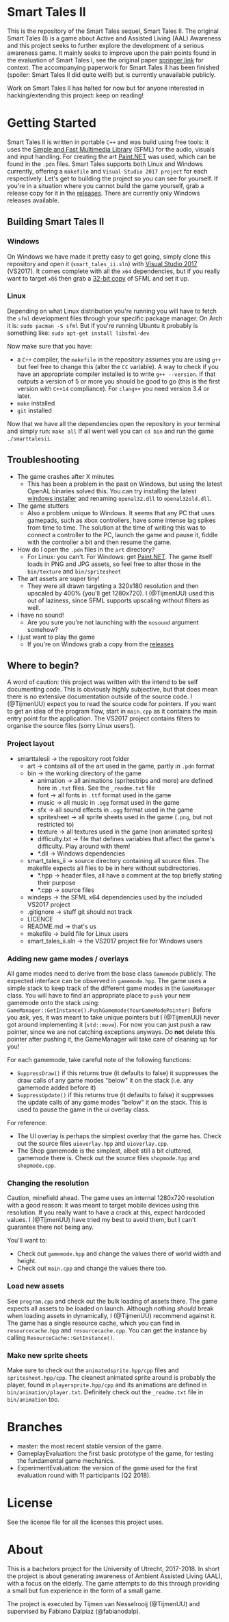 # Smart Tales II
This is the repository of the Smart Tales sequel, Smart Tales II. The original Smart Tales (I) is a game about Active and Assisted Living (AAL) Awareness and this project seeks to further explore the development of a serious awareness game. It mainly seeks to improve upon the pain points found in the evaluation of Smart Tales I, see the original paper [springer link](https://link.springer.com/content/pdf/10.1007/978-3-319-26005-1_13.pdf) for context. The accompanying paperwork for Smart Tales II has been finished (spoiler: Smart Tales II did quite well!) but is currently unavailable publicly.

Work on Smart Tales II has halted for now but for anyone interested in hacking/extending this project: keep on reading!

# Getting Started
Smart Tales II is written in portable `C++` and was build using free tools: it uses the [Simple and Fast Multimedia Library](https://www.sfml-dev.org/index.php) (SFML) for the audio, visuals and input handling. For creating the art [Paint.NET](https://www.getpaint.net/) was used, which can be found in the `.pdn` files. Smart Tales supports both Linux and Windows currently, offering a `makefile` and `Visual Studio 2017 project` for each respectively. Let's get to building the project so you can see for yourself. If you're in a situation where you cannot build the game yourself, grab a release copy for it in the [releases](https://github.com/TijmenUU/smarttalesii/releases). There are currently only Windows releases available.

## Building Smart Tales II
### Windows
On Windows we have made it pretty easy to get going, simply clone this repository and open it (`smart_tales_ii.sln`) with [Visual Studio 2017](https://visualstudio.microsoft.com/downloads/) (VS2017). It comes complete with all the `x64` dependencies, but if you really want to target `x86` then grab a [32-bit copy](https://www.sfml-dev.org/download/sfml/2.5.0/) of SFML and set it up.

### Linux
Depending on what Linux distribution you're running you will have to fetch the `sfml` development files through your specific package manager. On Arch it is:
`sudo pacman -S sfml`
But if you're running Ubuntu it probably is something like:
`sudo apt-get install libsfml-dev`

Now make sure that you have:
- a `C++` compiler, the `makefile` in the repository assumes you are using `g++` but feel free to change this (alter the `CC` variable). A way to check if you have an appropriate compiler installed is to write `g++ --version`. If that outputs a version of 5 or more you should be good to go (this is the first version with `C++14` compliance). For `clang++` you need version 3.4 or later.
- `make` installed
- `git` installed

Now that we have all the dependencies open the repository in your terminal and simply run:
`make all`
If all went well you can `cd bin` and run the game `./smarttalesii`.

## Troubleshooting
- The game crashes after X minutes
   - This has been a problem in the past on Windows, but using the latest OpenAL binaries solved this. You can try installing the latest [windows installer](https://www.openal.org/downloads/) and renaming `openal32.dll` to `openal32old.dll`.
- The game stutters
   - Also a problem unique to Windows. It seems that any PC that uses gamepads, such as xbox controllers, have some intense lag spikes from time to time. The solution at the time of writing this was to connect a controller to the PC, launch the game and pause it, fiddle with the controller a bit and then resume the game.
- How do I open the `.pdn` files in the `art` directory?
   - For Linux: you can't. For Windows: get [Paint.NET](https://www.getpaint.net/). The game itself loads in PNG and JPG assets, so feel free to alter those in the `bin/texture` and `bin/spritesheet`
- The art assets are super tiny!
   - They were all drawn targeting a 320x180 resolution and then upscaled by 400% (you'll get 1280x720). I (@TijmenUU) used this out of laziness, since SFML supports upscaling without filters as well.
- I have no sound!
   - Are you sure you're not launching with the `nosound` argument somehow?
- I just want to play the game
   - If you're on Windows grab a copy from the [releases](https://github.com/TijmenUU/smarttalesii/releases)

## Where to begin?
A word of caution: this project was written with the intend to be self documenting code. This is obviously highly subjective, but that does mean there is no extensive documentation outside of the source code. I (@TijmenUU) expect you to read the source code for pointers. If you want to get an idea of the program flow, start in `main.cpp` as it contains the main entry point for the application. The VS2017 project contains filters to organise the source files (sorry Linux users!).

### Project layout
- smarttalesii -> the repository root folder
   - art -> contains all of the art used in the game, partly in `.pdn` format
   - bin -> the working directory of the game
      - animation -> all animations (spritestrips and more) are defined here in `.txt` files. See the `_readme.txt` file
      - font -> all fonts in `.ttf` format used in the game
      - music -> all music in `.ogg` format used in the game
      - sfx -> all sound effects in `.ogg` format used in the game
      - spritesheet -> all sprite sheets used in the game (`.png`, but not restricted to)
      - texture -> all textures used in the game (non animated sprites)
      - difficulty.txt -> file that defines variables that affect the game's difficulty. Play around with them!
      - *.dll -> Windows dependencies
   - smart_tales_ii -> source directory containing all source files. The makefile expects all files to be in here without subdirectories.
      - *.hpp -> header files, all have a comment at the top briefly stating their purpose
      - *.cpp -> source files
   - windeps -> the SFML x64 dependencies used by the included VS2017 project
   - .gitignore -> stuff git should not track
   - LICENCE
   - README.md -> that's us
   - makefile -> build file for Linux users
   - smart_tales_ii.sln -> the VS2017 project file for Windows users

### Adding new game modes / overlays
All game modes need to derive from the base class `Gamemode` publicly. The expected interface can be observed in `gamemode.hpp`. The game uses a simple stack to keep track of the different game modes in the `GameManager` class. You will have to find an appropriate place to `push` your new gamemode onto the stack using:
`GameManager::GetInstance().PushGamemode(YourGameModePointer)`
Before you ask, yes, it was meant to take unique pointers but I (@TijmenUU) never got around implementing it (`std::move`). For now you can just push a raw pointer, since we are not catching exceptions anyways. Do **not** delete this pointer after pushing it, the GameManager will take care of cleaning up for you!

For each gamemode, take careful note of the following functions:
- `SuppressDraw()` if this returns true (it defaults to false) it suppresses the draw calls of any game modes "below" it on the stack (i.e. any gamemode added before it)
- `SuppressUpdate()` if this returns true (it defaults to false) it suppresses the update calls of any game modes "below" it on the stack. This is used to pause the game in the ui overlay class.

For reference:
- The UI overlay is perhaps the simplest overlay that the game has. Check out the source files `uioverlay.hpp` and `uioverlay.cpp`.
- The Shop gamemode is the simplest, albeit still a bit cluttered, gamemode there is. Check out the source files `shopmode.hpp` and `shopmode.cpp`.

### Changing the resolution
Caution, minefield ahead. The game uses an internal 1280x720 resolution with a good reason: it was meant to target mobile devices using this resolution. If you really want to have a crack at this, expect hardcoded values. I (@TijmenUU) have tried my best to avoid them, but I can't guarantee there not being any.

You'll want to:
- Check out `gamemode.hpp` and change the values there of world width and height.
- Check out `main.cpp` and change the values there too.

### Load new assets
See `program.cpp` and check out the bulk loading of assets there. The game expects all assets to be loaded on launch. Although nothing _should_ break when loading assets in dynamically, I (@TijmenUU) recommend against it. The game has a single resource cache, which you can find in `resourcecache.hpp` and `resourcecache.cpp`. You can get the instance by calling `ResourceCache::GetInstance()`.

### Make new sprite sheets
Make sure to check out the `animatedsprite.hpp/cpp` files and `spritesheet.hpp/cpp`. The cleanest animated sprite around is probably the player, found in `playersprite.hpp/cpp` and its animations are defined in `bin/animation/player.txt`. Definitely check out the `_readme.txt` file in `bin/animation` too.

# Branches
- master: the most recent stable version of the game.
- GameplayEvaluation: the first basic prototype of the game, for testing the fundamental game mechanics.
- ExperimentEvaluation: the version of the game used for the first evaluation round with 11 participants (Q2 2018).

# License
See the license file for all the licenses this project uses.

# About
This is a bachelors project for the University of Utrecht, 2017-2018. In short the project is about generating awareness of Ambient Assisted Living (AAL), with a focus on the elderly. The game attempts to do this through providing a small but fun experience in the form of a small game.

The project is executed by Tijmen van Nesselrooij (@TijmenUU) and supervised by Fabiano Dalpiaz (@fabianodalp).



